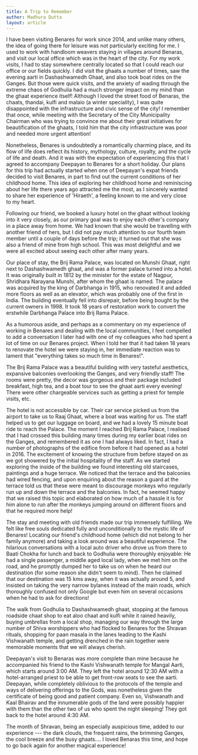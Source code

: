 ```yaml
---
title: A Trip to Remember
author: Madhura Dutta
layout: article
---
```


I have been visiting Benares for work since 2014, and unlike many
others, the idea of going there for leisure was not particularly
exciting for me. I used to work with handloom weavers staying in
villages around Benaras, and visit our local office which was in the
heart of the city. For my work visits, I had to stay somewhere centrally
located so that I could reach our office or our fields quickly. I did
visit the ghaats a number of times, saw the evening aarti in
Dashashwamedh Ghaat, and also took boat rides on the Ganges. But those
were quick visits, and the anxiety of wading through the extreme chaos
of Godhulia had a much stronger impact on my mind than the ghaat
experience itself! Although I loved the street food of Benaras, the
chaats, thandai, kulfi and malaio (a winter speciality), I was quite
disappointed with the infrastructure and civic sense of the city! I
remember that once, while meeting with the Secretary of the City
Municipality Chairman who was trying to convince me about their great
initiatives for beautification of the ghaats, I told him that the city
infrastructure was poor and needed more urgent attention!

Nonetheless, Benares is undoubtedly a romantically charming place, and
its flow of life does reflect its history, mythology, culture, royalty,
and the cycle of life and death. And it was with the expectation of
experiencing this that I agreed to accompany Deepayan to Benares for a
short holiday. Our plans for this trip had actually started when one of
Deepayan's expat friends decided to visit Benares, in part to find out
the current conditions of her childhood home. This idea of exploring her
childhood home and reminiscing about her life there years ago attracted
me the most, as I sincerely wanted to share her experience of
'Hiraeth', a feeling known to me and very close to my heart.

Following our friend, we booked a luxury hotel on the ghaat without
looking into it very closely, as our primary goal was to enjoy each
other's company in a place away from home. We had known that she would
be travelling with another friend of hers, but I did not pay much
attention to our fourth team member until a couple of days before the
trip; it turned out that she was also a friend of mine from high school.
This was most delightful and we were all excited about seeing each other
after many years.

Our place of stay, the Brij Rama Palace, was located on Munshi Ghaat,
right next to Dashashwamedh ghaat, and was a former palace turned into a
hotel. It was originally built in 1812 by the minister for the estate of
Nagpur, Shridhara Narayana Munshi, after whom the ghaat is named. The
palace was acquired by the king of Darbhanga in 1915, who renovated it
and added more floors as well as an elevator, which was probably one of
the first in India. The building eventually fell into disrepair, before
being bought by the current owners in 1998. It took 18 years of
restoration work to convert the erstwhile Darbhanga Palace into Brij
Rama Palace.

As a humorous aside, and perhaps as a commentary on my experience of
working in Benares and dealing with the local communities, I feel
compelled to add a conversation I later had with one of my colleagues
who had spent a lot of time on our Benares project. When I told her that
it had taken 18 years to renovate the hotel we were staying in, her
immediate reaction was to lament that "everything takes so much time in
Benares!".

The Brij Rama Palace was a beautiful building with very tasteful
aesthetics, expansive balconies overlooking the Ganges, and very
friendly staff! The rooms were pretty, the decor was gorgeous and their
package included breakfast, high tea, and a boat tour to see the ghaat
aarti every evening! There were other chargeable services such as
getting a priest for temple visits, etc.

The hotel is not accessible by car. Their car service picked us from the
airport to take us to Raaj Ghaat, where a boat was waiting for us. The
staff helped us to get our luggage on board, and we had a lovely 15
minute boat ride to reach the Palace. The moment I reached Brij Rama
Palace, I realised that I had crossed this building many times during my
earlier boat rides on the Ganges, and remembered it as one I had always
liked. In fact, I had a number of photographs of the edifice from before
it had opened as a hotel in 2016. The excitement of knowing the
structure from before stayed on as we got showered by the initial
hospitality of the staff. As we started exploring the inside of the
building we found interesting old staircases, paintings and a huge
terrace. We noticed that the terrace and the balconies had wired
fencing, and upon enquiring about the reason a guard at the terrace told
us that these were meant to discourage monkeys who regularly run up and
down the terrace and the balconies. In fact, he seemed happy that we
raised this topic and elaborated on how much of a hassle it is for him
alone to run after the monkeys jumping around on different floors and
that he required more help!

The stay and meeting with old friends made our trip immensely
fulfilling. We felt like free souls dedicated fully and unconditionally
to the mystic life of Benares! Locating our friend's childhood home
(which did not belong to her family anymore) and taking a look around
was a beautiful experience. The hilarious conversations with a local
auto driver who drove us from there to Baati Chokha for lunch and back
to Godhulia were thoroughly enjoyable: He had a single passenger, a
middle aged local lady, when we met him on the road, and he promptly
dumped her to take us on when he heard our destination (for some reason
she didn't seem to mind). Then he claimed that our destination was 15
kms away, when it was actually around 5, and insisted on taking the very
narrow bylanes instead of the main roads, which thoroughly confused not
only Google but even him on several occasions when he had to ask for
directions!

The walk from Godhulia to Dashashwamedh ghaat, stopping at the famous
roadside chaat shop to eat aloo chaat and kulfi while it rained heavily,
buying umbrellas from a local shop, managing our way through the large
number of Shiva worshippers who had flocked to Benares for the Shravan
rituals, shopping for paan masala in the lanes leading to the Kashi
Vishwanath temple, and getting drenched in the rain together were
memorable moments that we will always cherish.

Deepayan's visit to Benaras was more complete than mine because he
accompanied his friend to the Kashi Vishwanath temple for Mangal Aarti,
which starts around 3:00 AM. They left the hotel around 12:30 AM with a
hotel-arranged priest to be able to get front-row seats to see the
aarti. Deepayan, while completely oblivious to the protocols of the
temple and ways of delivering offerings to the Gods, was nonetheless
given the certificate of being good and patient company. Even so,
Vishwanath and Kaal Bhairav and the innumerable gods of the land were
possibly happier with them than the other two of us who spent the night
sleeping! They got back to the hotel around 4:30 AM.

The month of Shravan, being an especially auspicious time, added to our
experience --- the dark clouds, the frequent rains, the brimming
Ganges, the cool breeze and the busy ghaats.... I loved Benaras this
time, and hope to go back again for another magical experience!

